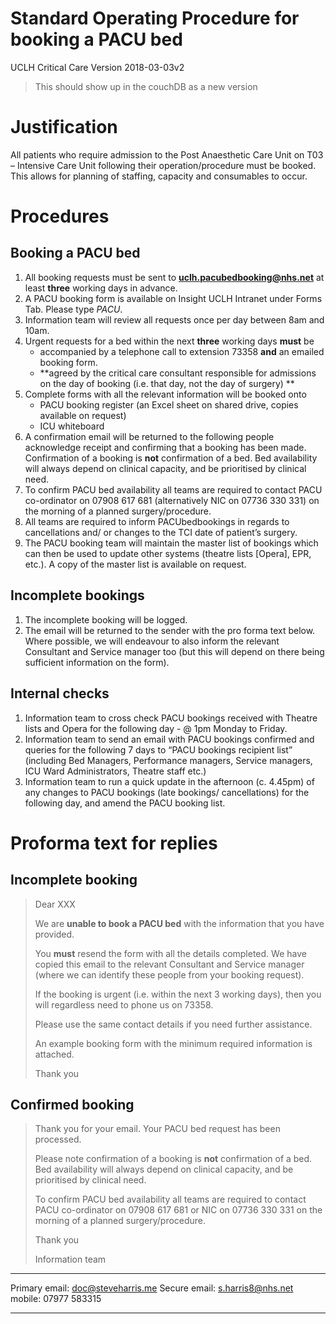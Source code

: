 
# Standard Operating Procedure for booking a PACU bed
UCLH Critical Care
Version 2018-03-03v2

> This should show up in the couchDB as a new version

# Justification

All patients who require admission to the Post Anaesthetic Care Unit on T03 – Intensive Care Unit following their operation/procedure must be booked. This allows for planning of staffing, capacity and consumables to occur.

# Procedures

## Booking a PACU bed

1.  All booking requests must be sent to
	**uclh.pacubedbooking@nhs.net** at least **three** working days in
	advance.
2.  A PACU booking form is available on Insight UCLH Intranet under
	Forms Tab. Please type *PACU*.
3.  Information team will review all requests once per day between 8am
	and 10am.
4.  Urgent requests for a bed within the next **three** working days
	**must** be 
	- accompanied by a telephone call to extension 73358
	**and** an emailed booking form.
	- **agreed by the critical care consultant responsible for admissions on the day of booking (i.e. that day, not the day of surgery) **
5.  Complete forms with all the relevant information will be booked onto
	-   PACU booking register (an Excel sheet on shared drive, copies
		available on request)
	-   ICU whiteboard
6.  A confirmation email will be returned to the following people
	acknowledge receipt and confirming that a booking has been made.
	Confirmation of a booking is **not** confirmation of a bed. Bed
	availability will always depend on clinical capacity, and be
	prioritised by clinical need.
7.  To confirm PACU bed availability all teams are required to contact
	PACU co-ordinator on 07908 617 681 (alternatively NIC on 07736 330
	331) on the morning of a planned surgery/procedure.
8.  All teams are required to inform PACUbedbookings in regards to
	cancellations and/ or changes to the TCI date of patient’s surgery.
9.  The PACU booking team will maintain the master list of bookings
	which can then be used to update other systems (theatre lists
	\[Opera\], EPR, etc.). A copy of the master list is available on
	request.

## Incomplete bookings

1.  The incomplete booking will be logged.
2.  The email will be returned to the sender with the pro forma text
	below. Where possible, we will endeavour to also inform the relevant
	Consultant and Service manager too (but this will depend on there
	being sufficient information on the form).

## Internal checks

1.  Information team to cross check PACU bookings received with Theatre
	lists and Opera for the following day - @ 1pm Monday to Friday.
2.  Information team to send an email with PACU bookings confirmed and
	queries for the following 7 days to “PACU bookings recipient list”
	(including Bed Managers, Performance managers, Service managers, ICU
	Ward Administrators, Theatre staff etc.)
3.  Information team to run a quick update in the afternoon (c. 4.45pm)
	of any changes to PACU bookings (late bookings/ cancellations) for
	the following day, and amend the PACU booking list.

# Proforma text for replies

## Incomplete booking

> Dear XXX
>
> We are **unable to book a PACU bed** with the information that you
> have provided.
>
> You **must** resend the form with all the details completed. We have
> copied this email to the relevant Consultant and Service manager
> (where we can identify these people from your booking request).
>
> If the booking is urgent (i.e. within the next 3 working days), then
> you will regardless need to phone us on 73358.
>
> Please use the same contact details if you need further assistance.
>
> An example booking form with the minimum required information is
> attached.
>
> Thank you

## Confirmed booking

> Thank you for your email. Your PACU bed request has been processed.
>
> Please note confirmation of a booking is **not** confirmation of a
> bed. Bed availability will always depend on clinical capacity, and be
> prioritised by clinical need.
>
> To confirm PACU bed availability all teams are required to contact
> PACU co-ordinator on 07908 617 681 or NIC on 07736 330 331 on the
> morning of a planned surgery/procedure.
>
> Thank you
>
> Information team


---

Primary email: doc@steveharris.me
Secure email: s.harris8@nhs.net
mobile: 07977 583315

---
<!--stackedit_data:
eyJoaXN0b3J5IjpbOTQ5NTQwODc5XX0=
-->